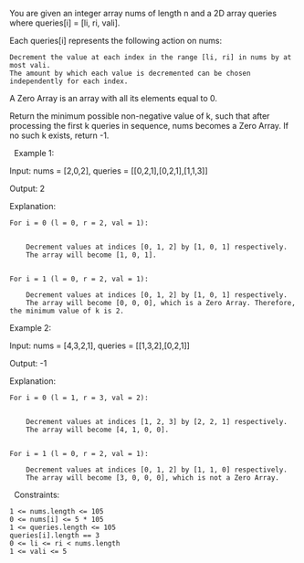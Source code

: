 You are given an integer array nums of length n and a 2D array queries where queries[i] = [li, ri, vali].

Each queries[i] represents the following action on nums:


	Decrement the value at each index in the range [li, ri] in nums by at most vali.
	The amount by which each value is decremented can be chosen independently for each index.


A Zero Array is an array with all its elements equal to 0.

Return the minimum possible non-negative value of k, such that after processing the first k queries in sequence, nums becomes a Zero Array. If no such k exists, return -1.

 
Example 1:


Input: nums = [2,0,2], queries = [[0,2,1],[0,2,1],[1,1,3]]

Output: 2

Explanation:


	For i = 0 (l = 0, r = 2, val = 1):

	
		Decrement values at indices [0, 1, 2] by [1, 0, 1] respectively.
		The array will become [1, 0, 1].
	
	
	For i = 1 (l = 0, r = 2, val = 1):
	
		Decrement values at indices [0, 1, 2] by [1, 0, 1] respectively.
		The array will become [0, 0, 0], which is a Zero Array. Therefore, the minimum value of k is 2.
	
	



Example 2:


Input: nums = [4,3,2,1], queries = [[1,3,2],[0,2,1]]

Output: -1

Explanation:


	For i = 0 (l = 1, r = 3, val = 2):

	
		Decrement values at indices [1, 2, 3] by [2, 2, 1] respectively.
		The array will become [4, 1, 0, 0].
	
	
	For i = 1 (l = 0, r = 2, val = 1):
	
		Decrement values at indices [0, 1, 2] by [1, 1, 0] respectively.
		The array will become [3, 0, 0, 0], which is not a Zero Array.
	
	



 
Constraints:


	1 <= nums.length <= 105
	0 <= nums[i] <= 5 * 105
	1 <= queries.length <= 105
	queries[i].length == 3
	0 <= li <= ri < nums.length
	1 <= vali <= 5

